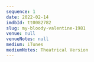 ```yaml
---
sequence: 1
date: 2022-02-14
imdbId: tt0082782
slug: my-bloody-valentine-1981
venue: null
venueNotes: null
medium: iTunes
mediumNotes: Theatrical Version
---
```


